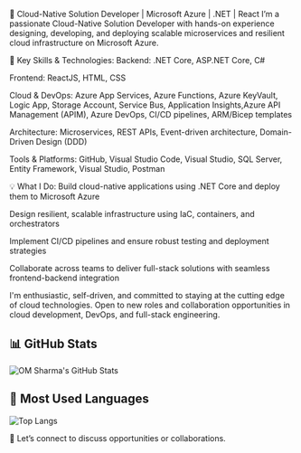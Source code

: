 👋 Cloud-Native Solution Developer | Microsoft Azure | .NET | React
I’m a passionate Cloud-Native Solution Developer with hands-on experience designing, developing, and deploying scalable microservices and resilient cloud infrastructure on Microsoft Azure.

🚀 Key Skills & Technologies:
Backend: .NET Core, ASP.NET Core, C#

Frontend: ReactJS, HTML, CSS

Cloud & DevOps: Azure App Services, Azure Functions, Azure KeyVault, Logic App, Storage Account, Service Bus, Application Insights,Azure API Management (APIM),  Azure DevOps, CI/CD pipelines, ARM/Bicep templates

Architecture: Microservices, REST APIs, Event-driven architecture, Domain-Driven Design (DDD)

Tools & Platforms: GitHub, Visual Studio Code, Visual Studio, SQL Server, Entity Framework, Visual Studio, Postman

💡 What I Do:
Build cloud-native applications using .NET Core and deploy them to Microsoft Azure

Design resilient, scalable infrastructure using IaC, containers, and orchestrators

Implement CI/CD pipelines and ensure robust testing and deployment strategies

Collaborate across teams to deliver full-stack solutions with seamless frontend-backend integration

I'm enthusiastic, self-driven, and committed to staying at the cutting edge of cloud technologies. Open to new roles and collaboration opportunities in cloud development, DevOps, and full-stack engineering.

## 📊 GitHub Stats

![OM Sharma's GitHub Stats](https://github-readme-stats.vercel.app/api?username=developeromsharma&show_icons=true&theme=light&rank_icon=percentile&issues,contribs)

## 🧠 Most Used Languages

![Top Langs](https://github-readme-stats.vercel.app/api/top-langs/?username=developeromsharma&layout=compact&theme=light)

📩 Let’s connect to discuss opportunities or collaborations.

